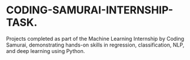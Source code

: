 # CODING-SAMURAI-INTERNSHIP-TASK.
Projects completed as part of the Machine Learning Internship by Coding Samurai, demonstrating hands-on skills in regression, classification, NLP, and deep learning using Python.

